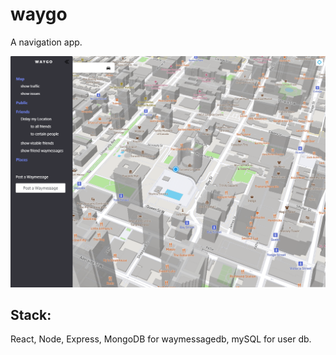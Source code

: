 # waygo

A navigation app.

![App Demo](demos/ui-demo.png)

## Stack:
React, Node, Express, MongoDB for waymessagedb, mySQL for user db.

